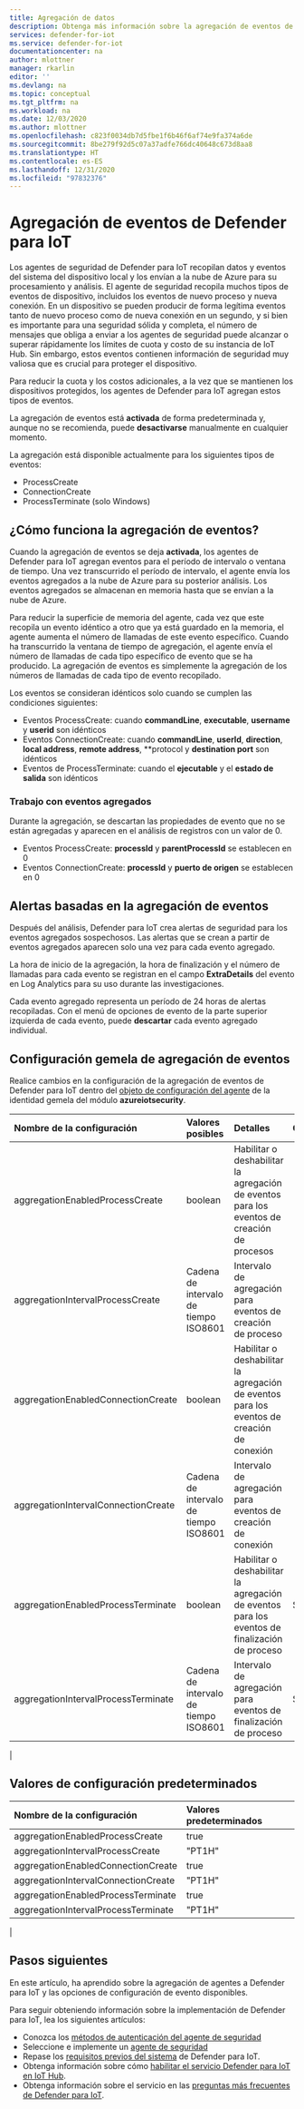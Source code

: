 ```yaml
---
title: Agregación de datos
description: Obtenga más información sobre la agregación de eventos de Defender para IoT.
services: defender-for-iot
ms.service: defender-for-iot
documentationcenter: na
author: mlottner
manager: rkarlin
editor: ''
ms.devlang: na
ms.topic: conceptual
ms.tgt_pltfrm: na
ms.workload: na
ms.date: 12/03/2020
ms.author: mlottner
ms.openlocfilehash: c823f0034db7d5fbe1f6b46f6af74e9fa374a6de
ms.sourcegitcommit: 8be279f92d5c07a37adfe766dc40648c673d8aa8
ms.translationtype: HT
ms.contentlocale: es-ES
ms.lasthandoff: 12/31/2020
ms.locfileid: "97832376"
---
```

# <a name="defender-for-iot-event-aggregation"></a>Agregación de eventos de Defender para IoT

Los agentes de seguridad de Defender para IoT recopilan datos y eventos del sistema del dispositivo local y los envían a la nube de Azure para su procesamiento y análisis. El agente de seguridad recopila muchos tipos de eventos de dispositivo, incluidos los eventos de nuevo proceso y nueva conexión. En un dispositivo se pueden producir de forma legítima eventos tanto de nuevo proceso como de nueva conexión en un segundo, y si bien es importante para una seguridad sólida y completa, el número de mensajes que obliga a enviar a los agentes de seguridad puede alcanzar o superar rápidamente los límites de cuota y costo de su instancia de IoT Hub. Sin embargo, estos eventos contienen información de seguridad muy valiosa que es crucial para proteger el dispositivo.

Para reducir la cuota y los costos adicionales, a la vez que se mantienen los dispositivos protegidos, los agentes de Defender para IoT agregan estos tipos de eventos.

La agregación de eventos está **activada** de forma predeterminada y, aunque no se recomienda, puede **desactivarse** manualmente en cualquier momento.

La agregación está disponible actualmente para los siguientes tipos de eventos:

* ProcessCreate
* ConnectionCreate
* ProcessTerminate (solo Windows)

## <a name="how-does-event-aggregation-work"></a>¿Cómo funciona la agregación de eventos?

Cuando la agregación de eventos se deja **activada**, los agentes de Defender para IoT agregan eventos para el período de intervalo o ventana de tiempo.
Una vez transcurrido el período de intervalo, el agente envía los eventos agregados a la nube de Azure para su posterior análisis.
Los eventos agregados se almacenan en memoria hasta que se envían a la nube de Azure.

Para reducir la superficie de memoria del agente, cada vez que este recopila un evento idéntico a otro que ya está guardado en la memoria, el agente aumenta el número de llamadas de este evento específico. Cuando ha transcurrido la ventana de tiempo de agregación, el agente envía el número de llamadas de cada tipo específico de evento que se ha producido. La agregación de eventos es simplemente la agregación de los números de llamadas de cada tipo de evento recopilado.

Los eventos se consideran idénticos solo cuando se cumplen las condiciones siguientes:

* Eventos ProcessCreate: cuando **commandLine**, **executable**, **username** y **userid** son idénticos
* Eventos ConnectionCreate: cuando **commandLine**, **userId**, **direction**, **local address**, **remote address**, **protocol y **destination port** son idénticos
* Eventos de ProcessTerminate: cuando el **ejecutable** y el **estado de salida** son idénticos

### <a name="working-with-aggregated-events"></a>Trabajo con eventos agregados

Durante la agregación, se descartan las propiedades de evento que no se están agregadas y aparecen en el análisis de registros con un valor de 0.

* Eventos ProcessCreate: **processId**  y **parentProcessId** se establecen en 0
* Eventos ConnectionCreate: **processId** y **puerto de origen** se establecen en 0

## <a name="event-aggregation-based-alerts"></a>Alertas basadas en la agregación de eventos

Después del análisis, Defender para IoT crea alertas de seguridad para los eventos agregados sospechosos. Las alertas que se crean a partir de eventos agregados aparecen solo una vez para cada evento agregado.

La hora de inicio de la agregación, la hora de finalización y el número de llamadas para cada evento se registran en el campo **ExtraDetails** del evento en Log Analytics para su uso durante las investigaciones.

Cada evento agregado representa un período de 24 horas de alertas recopiladas. Con el menú de opciones de evento de la parte superior izquierda de cada evento, puede **descartar** cada evento agregado individual.

## <a name="event-aggregation-twin-configuration"></a>Configuración gemela de agregación de eventos

Realice cambios en la configuración de la agregación de eventos de Defender para IoT dentro del [objeto de configuración del agente](how-to-agent-configuration.md) de la identidad gemela del módulo **azureiotsecurity**.

| Nombre de la configuración | Valores posibles | Detalles | Observaciones |
|:-----------|:---------------|:--------|:--------|
| aggregationEnabledProcessCreate | boolean | Habilitar o deshabilitar la agregación de eventos para los eventos de creación de procesos |
| aggregationIntervalProcessCreate | Cadena de intervalo de tiempo ISO8601 | Intervalo de agregación para eventos de creación de proceso |
| aggregationEnabledConnectionCreate | boolean| Habilitar o deshabilitar la agregación de eventos para los eventos de creación de conexión |
| aggregationIntervalConnectionCreate | Cadena de intervalo de tiempo ISO8601 | Intervalo de agregación para eventos de creación de conexión |
| aggregationEnabledProcessTerminate | boolean | Habilitar o deshabilitar la agregación de eventos para los eventos de finalización de proceso | Solo Windows|
| aggregationIntervalProcessTerminate | Cadena de intervalo de tiempo ISO8601 | Intervalo de agregación para eventos de finalización de proceso | Solo Windows|
|

## <a name="default-configurations-settings"></a>Valores de configuración predeterminados

| Nombre de la configuración | Valores predeterminados |
|:-----------|:---------------|
| aggregationEnabledProcessCreate | true |
| aggregationIntervalProcessCreate | "PT1H"|
| aggregationEnabledConnectionCreate | true |
| aggregationIntervalConnectionCreate | "PT1H"|
| aggregationEnabledProcessTerminate | true |
| aggregationIntervalProcessTerminate | "PT1H"|
|

## <a name="next-steps"></a>Pasos siguientes

En este artículo, ha aprendido sobre la agregación de agentes a Defender para IoT y las opciones de configuración de evento disponibles.

Para seguir obteniendo información sobre la implementación de Defender para IoT, lea los siguientes artículos:

- Conozca los [métodos de autenticación del agente de seguridad](concept-security-agent-authentication-methods.md)
- Seleccione e implemente un [agente de seguridad](how-to-deploy-agent.md)
- Repase los [requisitos previos del sistema](quickstart-system-prerequisites.md) de Defender para IoT.
- Obtenga información sobre cómo [habilitar el servicio Defender para IoT en IoT Hub](quickstart-onboard-iot-hub.md).
- Obtenga información sobre el servicio en las [preguntas más frecuentes de Defender para IoT](resources-frequently-asked-questions.md).

